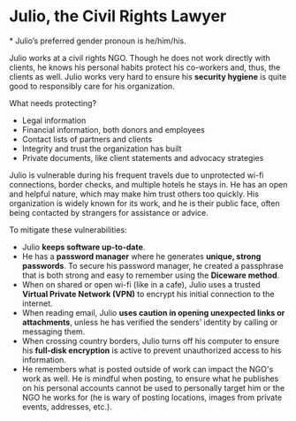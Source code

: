 # Julio, the Civil Rights Lawyer

\* Julio’s preferred gender pronoun is he/him/his.

Julio works at a civil rights NGO. Though he does not work directly with clients, he knows his personal habits protect his co-workers and, thus, the clients as well. Julio works very hard to ensure his **security hygiene** is quite good to responsibly care for his organization.

What needs protecting?

- Legal information
- Financial information, both donors and employees
- Contact lists of partners and clients
- Integrity and trust the organization has built
- Private documents, like client statements and advocacy strategies

Julio is vulnerable during his frequent travels due to unprotected wi-fi connections, border checks, and multiple hotels he stays in. He has an open and helpful nature, which may make him trust others too quickly. His organization is widely known for its work, and he is their public face, often being contacted by strangers for assistance or advice. 

To mitigate these vulnerabilities:

- Julio **keeps software up-to-date**.
- He has a **password manager** where he generates **unique, strong passwords**. To secure his password manager, he created a passphrase that is both strong and easy to remember using the **Diceware method**.
- When on shared or open wi-fi (like in a cafe), Julio uses a trusted **Virtual Private Network (VPN)** to encrypt his initial connection to the internet.
- When reading email, Julio **uses caution in opening unexpected links or attachments**, unless he has verified the senders’ identity by calling or messaging them.
- When crossing country borders, Julio turns off his computer to ensure his **full-disk encryption** is active to prevent unauthorized access to his information.
- He remembers what is posted outside of work can impact the NGO's work as well. He is mindful when posting, to ensure what he publishes on his personal accounts cannot be used to personally target him or the NGO he works for (he is wary of posting locations, images from private events, addresses, etc.).
